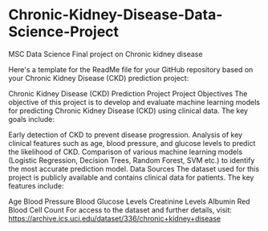 # Chronic-Kidney-Disease-Data-Science-Project
MSC Data Science Final project on Chronic kidney disease 

Here's a template for the ReadMe file for your GitHub repository based on your Chronic Kidney Disease (CKD) prediction project:

Chronic Kidney Disease (CKD) Prediction Project
Project Objectives
The objective of this project is to develop and evaluate machine learning models for predicting Chronic Kidney Disease (CKD) using clinical data. The key goals include:

Early detection of CKD to prevent disease progression.
Analysis of key clinical features such as age, blood pressure, and glucose levels to predict the likelihood of CKD.
Comparison of various machine learning models (Logistic Regression, Decision Trees, Random Forest, SVM etc.) to identify the most accurate prediction model.
Data Sources
The dataset used for this project is publicly available and contains clinical data for patients. The key features include:

Age
Blood Pressure
Blood Glucose Levels
Creatinine Levels
Albumin
Red Blood Cell Count
For access to the dataset and further details, visit: https://archive.ics.uci.edu/dataset/336/chronic+kidney+disease
